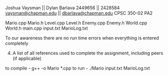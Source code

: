 Joshua Vaysman || Dylan Barlava
2449656 || 2428584
vaysman@chapman.edu || dbarlava@chapman.edu
CPSC 350-02
PA2

Mario.cpp Mario.h
Level.cpp Level.h
Enemy.cpp Enemy.h
World.cpp World.h
main.cpp
input.txt MarioLog.txt

To our awareness there are no run time errors when everything is entered completely

4) A list of all references used to complete the assignment, including peers (if applicable)

to compile - g++ -o Mario *.cpp
to run - ./Mario input.txt MarioLog.txt
